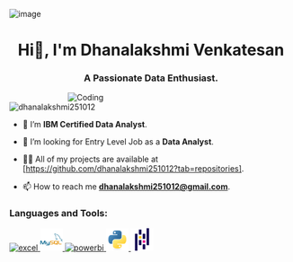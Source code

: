 ![image](https://github.com/user-attachments/assets/dc1b8175-2494-4926-bb1e-6ba6de6b7937)



<h1 align="center">Hi👋, I'm Dhanalakshmi Venkatesan</h1>
<h3 align="center">A Passionate Data Enthusiast.</h3>
<img align="right" alt="Coding" width="400" src="https://imarticus.org/blog/wp-content/uploads/2020/09/rt.gif">

<p align="left"> <img src="https://komarev.com/ghpvc/?username=dhanalakshmi251012&label=Profile%20views&color=0e75b6&style=flat" alt="dhanalakshmi251012" /> </p>

- 🌱 I’m **IBM Certified Data Analyst**.

- 🤝 I’m looking for Entry Level Job as a **Data Analyst**.

- 👨‍💻 All of my projects are available at [https://github.com/dhanalakshmi251012?tab=repositories].

- 📫 How to reach me **dhanalakshmi251012@gmail.com**.


<h3 align="left">Languages and Tools:</h3>
<p align="left"> 
<a href="https://support.microsoft.com/en-us/office/excel-video-training-9bc05390-e94c-46af-a5b3-d7c22f6990bb" target="_blank" rel="noreferrer"> <img src="https://encrypted-tbn0.gstatic.com/images?q=tbn:ANd9GcTqZYP0fXRmbl_gwyi2XcSc1MmdUIjXO1Welw&s" alt="excel" width="40" height="40"/> </a>
<a href="https://www.mysql.com/" target="_blank" rel="noreferrer"> <img src="https://raw.githubusercontent.com/devicons/devicon/master/icons/mysql/mysql-original-wordmark.svg" alt="mysql" width="40" height="40"/> <a href="https://learn.microsoft.com/en-us/training/powerplatform/power-bi" target="_blank" rel="noreferrer"> <img src="https://encrypted-tbn0.gstatic.com/images?q=tbn:ANd9GcSYiyufLTl4istwKm1dw3SKk0NSbug5ZQ-abQ&s" alt="powerbi" width="40" height="40"/> </a> <a href="https://www.python.org" target="_blank" rel="noreferrer"> <img src="https://raw.githubusercontent.com/devicons/devicon/master/icons/python/python-original.svg" alt="python" width="40" height="40"/> </a> <a href="https://pandas.pydata.org/" target="_blank" rel="noreferrer"> <img src="https://raw.githubusercontent.com/devicons/devicon/2ae2a900d2f041da66e950e4d48052658d850630/icons/pandas/pandas-original.svg" alt="pandas" width="40" height="40"/> </a> <a href="https://scikit-learn.org/" target="_blank" rel="noreferrer"> 


